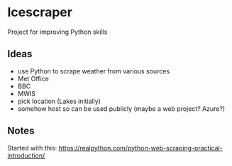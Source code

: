 # Icescraper 
Project for improving Python skills

## Ideas
* use Python to scrape weather from various sources
* Met Office
* BBC
* MWIS
* pick location (Lakes initially)
* somehow host so can be used publicly (maybe a web project? Azure?)



## Notes
Started with this: https://realpython.com/python-web-scraping-practical-introduction/

